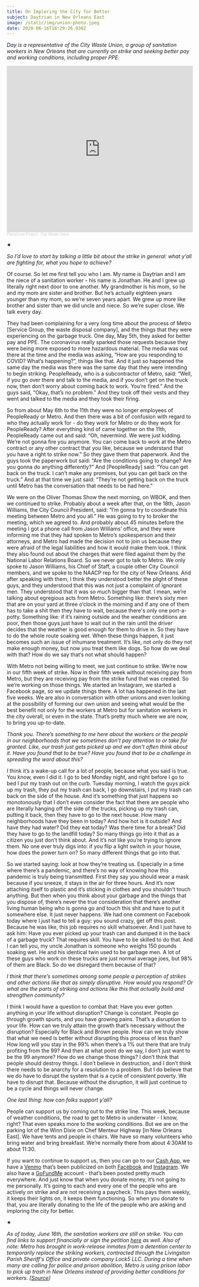 ```yaml
---
title: On Imploring the City for Better
subject: Daytrian in New Orleans East
image: /static/img/union-photo.jpeg
date: 2020-06-16T16:29:26.036Z
---
```

*Day is a representative of the City Waste Union, a group of sanitation workers in New Orleans that are currently on strike and seeking better pay and working conditions, including proper PPE.*

<iframe width="100%" height="450" scrolling="no" frameborder="no" allow="autoplay" src="https://w.soundcloud.com/player/?url=https%3A//api.soundcloud.com/tracks/841279768&color=%235b6057&auto_play=false&hide_related=false&show_comments=true&show_user=true&show_reposts=false&show_teaser=true&visual=true"></iframe><div style="font-size: 10px; color: #cccccc;line-break: anywhere;word-break: normal;overflow: hidden;white-space: nowrap;text-overflow: ellipsis; font-family: Interstate,Lucida Grande,Lucida Sans Unicode,Lucida Sans,Garuda,Verdana,Tahoma,sans-serif;font-weight: 100;"><a href="https://soundcloud.com/place-love-project" title="Place/Love Project" target="_blank" style="color: #cccccc; text-decoration: none;">Place/Love Project</a> · <a href="https://soundcloud.com/place-love-project/citywasteunion" title="City Waste Union" target="_blank" style="color: #cccccc; text-decoration: none;">City Waste Union</a></div>

✷

*So I’d love to start by talking a little bit about the strike in general: what y’all are fighting for, what you hope to achieve?*

Of course. So let me first tell you who I am. My name is Daytrian and I am the niece of a sanitation worker - his name is Jonathan. He and I grew up literally right next door to one another. My grandmother is his mom, so he and my mom are sister and brother. But he’s actually eighteen years younger than my mom, so we’re seven years apart. We grew up more like brother and sister than we did uncle and niece. So we’re super close. We talk every day.

They had been complaining for a very long time about the process of Metro \[Service Group, the waste disposal company], and the things that they were experiencing on the garbage truck. One day, May 5th, they asked for better pay and PPE. The coronavirus really sparked those requests because they were being more exposed to more hazardous material. The media was out there at the time and the media was asking, “How are you responding to COVID? What’s happening?”, things like that. And it just so happened the same day the media was there was the same day that they were intending to begin striking. PeopleReady, who is a subcontractor of Metro, said: “Well, if you go over there and talk to the media, and if you don’t get on the truck now, then don’t worry about coming back to work. You’re fired.” And the guys said, “Okay, that’s no problem.” And they took off their vests and they went and talked to the media and they took their firing.

So from about May 6th to the 11th they were no longer employees of PeopleReady or Metro. And then there was a bit of confusion with regard to who they actually work for - do they work for Metro or do they work for PeopleReady? After everything kind of came together on the 11th, PeopleReady came out and said: “Oh, nevermind. We were just kidding. We’re not gonna fire you anymore. You can come back to work at the Metro contract or any other contract that you like, because we understand that you have a right to strike now.” So they gave them that paperwork. And the guys took the paperwork but said: “Are the conditions going to change? Are you gonna do anything differently?” And \[PeopleReady] said: “You can get back on the truck. I can’t make any promises, but you can get back on the truck.” And at that time we just said: “They’re not getting back on the truck until Metro has the conversation that needs to be had here.”

We were on the Oliver Thomas Show the next morning, on WBOK, and then we continued to strike. Probably about a week after that, on the 18th, Jason Williams, the City Council President, said: “I’m gonna try to coordinate this meeting between Metro and you all.” He was going to try to broker the meeting, which we agreed to. And probably about 45 minutes before the meeting I got a phone call from Jason Williams’ office, and they were informing me that they had spoken to Metro’s spokesperson and their attorneys, and Metro had made the decision not to join us because they were afraid of the legal liabilities and how it would make them look. I think they also found out about the charges that were filed against them by the National Labor Relations Board. So we never got to talk to Metro. We only spoke to Jason Williams, his Chief of Staff, a couple other City Council members, and we spoke to the NAACP rep for the city of New Orleans. And after speaking with them, I think they understood better the plight of these guys, and they understood that this was not just a complaint of ignorant men. They understood that it was so much bigger than that. I mean, we’re talking about egregious acts from Metro. Something like: there’s sixty men that are on your yard at three o’clock in the morning and if any one of them has to take a shit then they have to wait, because there's only one port-a-potty. Something like: if it’s raining outside and the weather conditions are poor, then those guys just have to wait out in the rain until the driver decides that the weather is good enough for them to drive in. So they have to do the whole route soaking wet. When these things happen, it just becomes such an issue of inhumane treatment. It’s like, not only do they not make enough money, but now you treat them like dogs. So how do we deal with that? How do we say that’s not what should happen?

With Metro not being willing to meet, we just continue to strike. We’re now in our fifth week of strike. Now in their fifth week without receiving pay from Metro, but they are receiving pay from the strike fund that was created. So we’re working on those things. We started an Instagram, we started a Facebook page, so we update things there. A lot has happened in the last five weeks. We are also in conversation with other unions and even looking at the possibility of forming our own union and seeing what would be the best benefit not only for the workers at Metro but for sanitation workers in the city overall, or even in the state. That’s pretty much where we are now, to bring you up-to-date.

*Thank you. There’s something to me here about the workers or the people in our neighborhoods that we sometimes don’t pay attention to or take for granted. Like, our trash just gets picked up and we don’t often think about it. Have you found that to be true? Have you found that to be a challenge in spreading the word about this?*

I think it’s a wake-up call for a lot of people, because what you said is true. You know, even I did it. I go to bed Monday night, and right before I go to bed I put my trash out on the curb. Tuesday morning, I watch the guys pick up my trash, they put my trash can back, I go downstairs, I put my trash can back on the side of the house. And it’s something that just happens so monotonously that I don’t even consider the fact that there are people who are literally hanging off the side of the trucks, picking up my trash can, putting it back, then they have to go to the next house. How many neighborhoods have they been in today? And how hot is it outside? And have they had water? Did they eat today? Was there time for a break? Did they have to go to the landfill today? So many things go into it that as a citizen you just don’t think about. And it’s not like you’re trying to ignore them. No one ever truly digs into: if you flip a light switch in your house, how does the power turn on? So many different things that go into that.

So we started saying: look at how they’re treating us. Especially in a time where there’s a pandemic, and there’s no way of knowing how this pandemic is truly being transmitted. First they say you should wear a mask because if you sneeze, it stays in the air for three hours. And it’s now attaching itself to plastic and it’s sticking in clothes and you shouldn’t touch anything. But then when you think about your garbage and the things that you dispose of, there’s never the true consideration that there’s another living human being who is gonna go and touch this shit and have to put it somewhere else. It just never happens. We had one comment on Facebook today where I just had to tell a guy: you sound crazy, get off this post. Because he was like, this job requires no skill whatsoever. And I just have to ask him: Have you ever picked up your trash can and dumped it in the back of a garbage truck? That requires skill. You have to be skilled to do that. And I can tell you, my uncle Jonathan is someone who weighs 150 pounds soaking wet. He and his identical twin used to be garbage men. A lot of these guys who work on these trucks are just normal average joes, but 98% of them are Black. So do we disregard them because of that?

*I think that there’s sometimes among some people a perception of strikes and other actions like that as simply disruptive. How would you respond? Or what are the parts of striking and actions like this that actually build and strengthen community?*

I think I would have a question to combat that: Have you ever gotten anything in your life without disruption? Change is constant. People go through growth spurts, and you have growing pains. That’s a disruption to your life. How can we truly attain the growth that’s necessary without the disruption? Especially for Black and Brown people. How can we truly show that what we need is better without disrupting this process of less than? How long will you stay in the 99% when there’s a 1% out there that are truly profiting from the 99? And then at what point do we say, I don’t just want to be the 99 anymore? How do we change those things? I don’t think that people should destroy things. I don’t believe in destruction, and I don’t think there needs to be anarchy for a resolution to a problem. But I do believe that we do have to disrupt the system that is a cycle of consistent poverty. We have to disrupt that. Because without the disruption, it will just continue to be a cycle and things will never change.

*One last thing: how can folks support y’all?*

People can support us by coming out to the strike line. This week, because of weather conditions, the road to get to Metro is underwater - I know, right? That even speaks more to the working conditions. But we are on the parking lot of the Winn Dixie on Chef Menteur Highway \[in New Orleans East]. We have tents and people in chairs. We have so many volunteers who bring water and bring breakfast. We’re normally there from about 4:30AM to about 11:30.

If you want to continue to support us, then you can go to our [Cash App](https://www.instagram.com/p/CBGG1elF9bh/), we have a [Venmo](https://www.instagram.com/p/CBHSh63lTCo/) that’s been publicized on both [Facebook](https://www.facebook.com/citywasteunion) and [Instagram](https://www.instagram.com/thecitywasteunion/). We also have a [GoFundMe](https://www.gofundme.com/f/helping-the-essential) account - that’s been posted pretty much everywhere. And just know that when you donate money, it’s not going to me personally. It’s going to each and every one of the people who are actively on strike and are not receiving a paycheck. This pays them weekly, it keeps their lights on, it keeps them functioning. So when you donate to that, you are literally donating to the life of the people who are asking and imploring the city for better.

<div>✷</div>

*As of today, June 16th, the sanitation workers are still on strike. You can find links to support financially or sign the petition [here](https://linktr.ee/CityWasteUnion) as well. Also of note: Metro has brought in work-release inmates from a detention center to temporarily replace the striking workers, contracted through the Livingston Parish Sheriff's Office and private company Lock5 LLC. During a time when many are calling for police and prison abolition, Metro is using prison labor to pick up trash in New Orleans instead of providing better conditions for workers. [[Source](https://www.nola.com/news/coronavirus/article_336a7742-93d3-11ea-a344-1bdefd47e647.html)]*